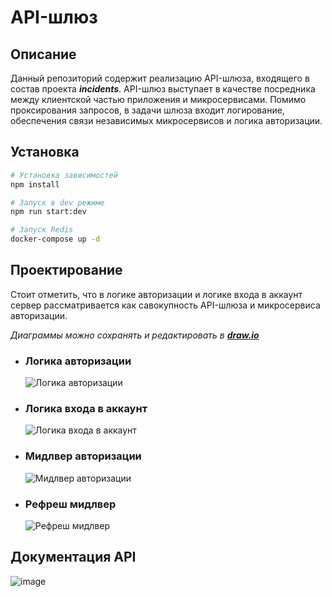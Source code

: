 # API-шлюз

## Описание

Данный репозиторий содержит реализацию API-шлюза, входящего в состав проекта ***incidents***.
API-шлюз выступает в качестве посредника между клиентской частью приложения и микросервисами. 
Помимо проксирования запросов, в задачи шлюза входит логирование, обеспечения связи независимых микросервисов и логика авторизации.

## Установка

```bash
# Установка зависимостей
npm install

# Запуск в dev режиме
npm run start:dev

# Запуск Redis
docker-compose up -d
```

## Проектирование

Стоит отметить, что в логике авторизации и логике входа в аккаунт сервер рассматривается как савокупность API-шлюза и микросервиса авторизации.

_Диаграммы можно сохранять и редактировать в ***[draw.io](https://app.diagrams.net/)***_

- ### Логика авторизации
  ![Логика авторизации](https://github.com/user-attachments/assets/481fe2e6-893c-4cdc-98e7-a3adb1b102b2)

- ### Логика входа в аккаунт
  ![Логика входа в аккаунт](https://github.com/user-attachments/assets/67e0861b-abd3-435f-96dc-a5744827eaae)

- ### Мидлвер авторизации
  ![Мидлвер авторизации](https://github.com/user-attachments/assets/d0fc7450-0ea2-473a-97a4-155a64b443da)

- ### Рефреш мидлвер
  ![Рефреш мидлвер](https://github.com/user-attachments/assets/11d0cbbd-29c0-482a-83f6-c3703a819758)


## Документация API
![image](https://github.com/user-attachments/assets/9c59f42f-6cbd-43de-8435-78274efe1bd2)


